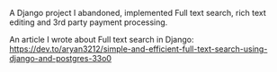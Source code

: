 A Django project I abandoned, implemented Full text search, rich text editing and 3rd party payment processing.

An article I wrote about Full text search in Django: https://dev.to/aryan3212/simple-and-efficient-full-text-search-using-django-and-postgres-33o0
